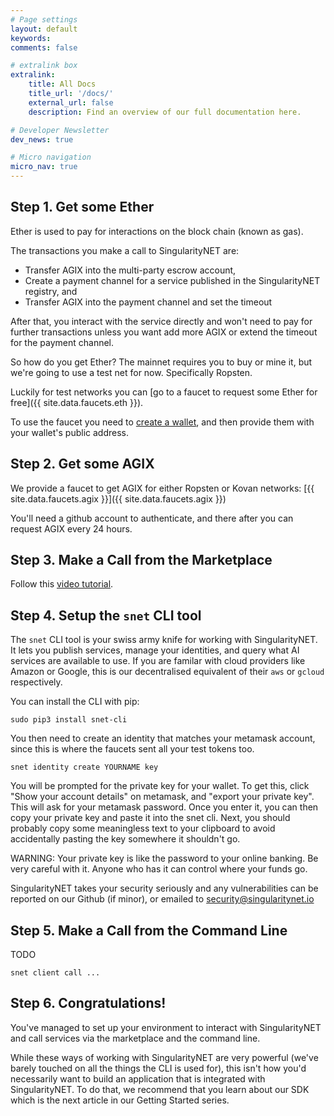 ```yaml
---
# Page settings
layout: default
keywords:
comments: false

# extralink box
extralink:
    title: All Docs
    title_url: '/docs/'
    external_url: false
    description: Find an overview of our full documentation here.

# Developer Newsletter
dev_news: true

# Micro navigation
micro_nav: true
---
```


## Step 1. Get some Ether

Ether is used to pay for interactions on the block chain (known as gas).

The transactions you make a call to SingularityNET are:
- Transfer AGIX into the multi-party escrow account,
- Create a payment channel for a service published in the SingularityNET registry, and
- Transfer AGIX into the payment channel and set the timeout

After that, you interact with the service directly and won't need to pay for further transactions unless you want add more AGIX
or extend the timeout for the payment channel.

So how do you get Ether? The mainnet requires you to buy or mine it, but we're going to use a test net for now. Specifically Ropsten.

Luckily for test networks you can [go to a faucet to request some Ether for free]({{ site.data.faucets.eth }}).

To use the faucet you need to [create a wallet](/docs/setup/create-a-wallet), and then provide them with your wallet's public address.

## Step 2. Get some AGIX

We provide a faucet to get AGIX for either Ropsten or Kovan networks: [{{ site.data.faucets.agix }}]({{ site.data.faucets.agix }})

You'll need a github account to authenticate, and there after you can request AGIX every 24 hours.

## Step 3. Make a Call from the Marketplace

Follow this [video tutorial](https://www.youtube.com/watch?v=j_9yLRQ1bE4).

## Step 4. Setup the `snet` CLI tool

The `snet` CLI tool is your swiss army knife for working with SingularityNET. It lets you publish services, manage your identities, and query what AI services are available to use. If you are familar with cloud providers like Amazon or Google, this is our decentralised equivalent of their `aws` or `gcloud` respectively.

You can install the CLI with pip:

```
sudo pip3 install snet-cli
```

You then need to create an identity that matches your metamask account, since this is where the faucets sent all your test tokens too.

```
snet identity create YOURNAME key
```

You will be prompted for the private key for your wallet. To get this, click "Show your account details" on metamask, and "export your private key". This will ask for your metamask password. Once you enter it, you can then copy your private key and paste it into the snet cli. Next, you should probably copy some meaningless text to your clipboard to avoid accidentally pasting the key somewhere it shouldn't go.

WARNING: Your private key is like the password to your online banking. Be very careful with it. Anyone who has it can control where your funds go. 

SingularityNET takes your security seriously and any vulnerabilities can be reported on our Github (if minor), or emailed to [security@singularitynet.io](mailto:security@singularitynet.io)

## Step 5. Make a Call from the Command Line

TODO

```
snet client call ...
```

## Step 6. Congratulations!

You've managed to set up your environment to interact with SingularityNET and call services via the marketplace and the command line.

While these ways of working with SingularityNET are very powerful (we've barely touched on all the things the CLI is used for),
this isn't how you'd necessarily want to build an application that is integrated with SingularityNET. To do that, we recommend 
that you learn about our SDK which is the next article in our Getting Started series.

